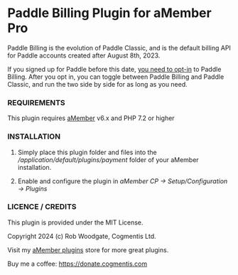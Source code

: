 # Paddle Billing Plugin for aMember Pro

Paddle Billing is the evolution of Paddle Classic, and is the default billing API for Paddle accounts created after August 8th, 2023.

If you signed up for Paddle before this date, [you need to opt-in](https://developer.paddle.com/changelog/2023/enable-paddle-billing) to Paddle Billing. After you opt in, you can toggle between Paddle Billing and Paddle Classic, and run the two side by side for as long as you need.


### REQUIREMENTS

This plugin requires [aMember](https://www.cogmentis.com/go/amember) v6.x and PHP 7.2 or higher

### INSTALLATION

1. Simply place this plugin folder and files into the */application/default/plugins/payment* folder of your aMember installation.

2. Enable and configure the plugin in *aMember CP -> Setup/Configuration -> Plugins*

### LICENCE / CREDITS

This plugin is provided under the MIT License.

Copyright 2024 (c) Rob Woodgate, Cogmentis Ltd.

Visit my [aMember plugins](https://www.cogmentis.com/system/cart/) store for more great plugins.

Buy me a coffee: <https://donate.cogmentis.com>
